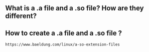 
## What is a .a file and a .so file? How are they different?
## How to create a  .a file and a .so file ?
```
https://www.baeldung.com/linux/a-so-extension-files
```


